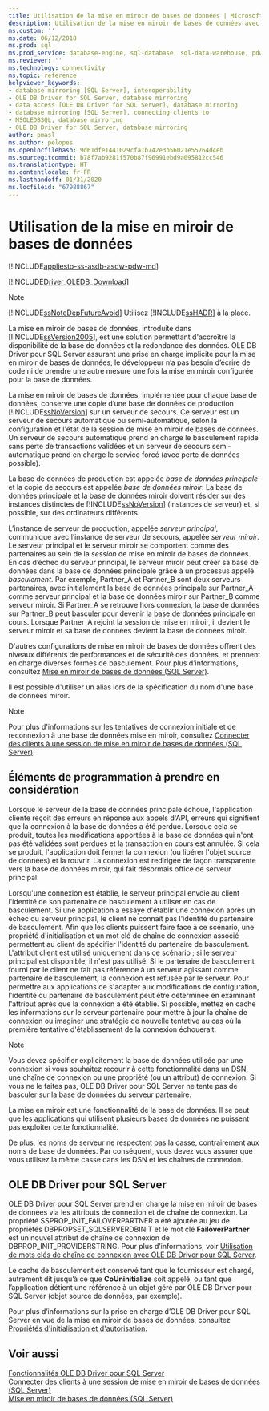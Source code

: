 ```yaml
---
title: Utilisation de la mise en miroir de bases de données | Microsoft Docs
description: Utilisation de la mise en miroir de bases de données avec OLE DB Driver pour SQL Server
ms.custom: ''
ms.date: 06/12/2018
ms.prod: sql
ms.prod_service: database-engine, sql-database, sql-data-warehouse, pdw
ms.reviewer: ''
ms.technology: connectivity
ms.topic: reference
helpviewer_keywords:
- database mirroring [SQL Server], interoperability
- OLE DB Driver for SQL Server, database mirroring
- data access [OLE DB Driver for SQL Server], database mirroring
- database mirroring [SQL Server], connecting clients to
- MSOLEDBSQL, database mirroring
- OLE DB Driver for SQL Server, database mirroring
author: pmasl
ms.author: pelopes
ms.openlocfilehash: 9d61dfe1441029cfa1b742e3b56021e55764d4eb
ms.sourcegitcommit: b78f7ab9281f570b87f96991ebd9a095812cc546
ms.translationtype: HT
ms.contentlocale: fr-FR
ms.lasthandoff: 01/31/2020
ms.locfileid: "67988867"
---
```

# <a name="using-database-mirroring"></a>Utilisation de la mise en miroir de bases de données
[!INCLUDE[appliesto-ss-asdb-asdw-pdw-md](../../../includes/appliesto-ss-asdb-asdw-pdw-md.md)]

[!INCLUDE[Driver_OLEDB_Download](../../../includes/driver_oledb_download.md)]

    
> [!NOTE]  
>  [!INCLUDE[ssNoteDepFutureAvoid](../../../includes/ssnotedepfutureavoid-md.md)] Utilisez [!INCLUDE[ssHADR](../../../includes/sshadr-md.md)] à la place.  
  
 La mise en miroir de bases de données, introduite dans [!INCLUDE[ssVersion2005](../../../includes/ssversion2005-md.md)], est une solution permettant d'accroître la disponibilité de la base de données et la redondance des données. OLE DB Driver pour SQL Server assurant une prise en charge implicite pour la mise en miroir de bases de données, le développeur n’a pas besoin d’écrire de code ni de prendre une autre mesure une fois la mise en miroir configurée pour la base de données.  
  
 La mise en miroir de bases de données, implémentée pour chaque base de données, conserve une copie d’une base de données de production [!INCLUDE[ssNoVersion](../../../includes/ssnoversion-md.md)] sur un serveur de secours. Ce serveur est un serveur de secours automatique ou semi-automatique, selon la configuration et l'état de la session de mise en miroir de bases de données. Un serveur de secours automatique prend en charge le basculement rapide sans perte de transactions validées et un serveur de secours semi-automatique prend en charge le service forcé (avec perte de données possible).  
  
 La base de données de production est appelée *base de données principale* et la copie de secours est appelée *base de données miroir*. La base de données principale et la base de données miroir doivent résider sur des instances distinctes de [!INCLUDE[ssNoVersion](../../../includes/ssnoversion-md.md)] (instances de serveur) et, si possible, sur des ordinateurs différents.  
  
 L’instance de serveur de production, appelée *serveur principal*, communique avec l’instance de serveur de secours, appelée *serveur miroir*. Le serveur principal et le serveur miroir se comportent comme des partenaires au sein de la *session* de mise en miroir de bases de données. En cas d’échec du serveur principal, le serveur miroir peut créer sa base de données dans la base de données principale grâce à un processus appelé *basculement*. Par exemple, Partner_A et Partner_B sont deux serveurs partenaires, avec initialement la base de données principale sur Partner_A comme serveur principal et la base de données miroir sur Partner_B comme serveur miroir. Si Partner_A se retrouve hors connexion, la base de données sur Partner_B peut basculer pour devenir la base de données principale en cours. Lorsque Partner_A rejoint la session de mise en miroir, il devient le serveur miroir et sa base de données devient la base de données miroir.  
  
 D'autres configurations de mise en miroir de bases de données offrent des niveaux différents de performances et de sécurité des données, et prennent en charge diverses formes de basculement. Pour plus d’informations, consultez [Mise en miroir de bases de données &#40;SQL Server&#41;](../../../database-engine/database-mirroring/database-mirroring-sql-server.md).  
  
 Il est possible d'utiliser un alias lors de la spécification du nom d'une base de données miroir.  
  
> [!NOTE]  
>  Pour plus d'informations sur les tentatives de connexion initiale et de reconnexion à une base de données mise en miroir, consultez [Connecter des clients à une session de mise en miroir de bases de données &#40;SQL Server&#41;](../../../database-engine/database-mirroring/connect-clients-to-a-database-mirroring-session-sql-server.md).  
  
## <a name="programming-considerations"></a>Éléments de programmation à prendre en considération  
 Lorsque le serveur de la base de données principale échoue, l'application cliente reçoit des erreurs en réponse aux appels d'API, erreurs qui signifient que la connexion à la base de données a été perdue. Lorsque cela se produit, toutes les modifications apportées à la base de données qui n'ont pas été validées sont perdues et la transaction en cours est annulée. Si cela se produit, l'application doit fermer la connexion (ou libérer l'objet source de données) et la rouvrir. La connexion est redirigée de façon transparente vers la base de données miroir, qui fait désormais office de serveur principal.  
  
 Lorsqu'une connexion est établie, le serveur principal envoie au client l'identité de son partenaire de basculement à utiliser en cas de basculement. Si une application a essayé d'établir une connexion après un échec du serveur principal, le client ne connaît pas l'identité du partenaire de basculement. Afin que les clients puissent faire face à ce scénario, une propriété d'initialisation et un mot clé de chaîne de connexion associé permettent au client de spécifier l'identité du partenaire de basculement. L'attribut client est utilisé uniquement dans ce scénario ; si le serveur principal est disponible, il n'est pas utilisé. Si le partenaire de basculement fourni par le client ne fait pas référence à un serveur agissant comme partenaire de basculement, la connexion est refusée par le serveur. Pour permettre aux applications de s'adapter aux modifications de configuration, l'identité du partenaire de basculement peut être déterminée en examinant l'attribut après que la connexion a été établie. Si possible, mettez en cache les informations sur le serveur partenaire pour mettre à jour la chaîne de connexion ou imaginer une stratégie de nouvelle tentative au cas où la première tentative d'établissement de la connexion échouerait.  
  
> [!NOTE]  
>  Vous devez spécifier explicitement la base de données utilisée par une connexion si vous souhaitez recourir à cette fonctionnalité dans un DSN, une chaîne de connexion ou une propriété (ou un attribut) de connexion. Si vous ne le faites pas, OLE DB Driver pour SQL Server ne tente pas de basculer sur la base de données du serveur partenaire.  
>   
>  La mise en miroir est une fonctionnalité de la base de données. Il se peut que les applications qui utilisent plusieurs bases de données ne puissent pas exploiter cette fonctionnalité.  
>   
>  De plus, les noms de serveur ne respectent pas la casse, contrairement aux noms de base de données. Par conséquent, vous devez vous assurer que vous utilisez la même casse dans les DSN et les chaînes de connexion.  
  
## <a name="ole-db-driver-for-sql-server"></a>OLE DB Driver pour SQL Server  
 OLE DB Driver pour SQL Server prend en charge la mise en miroir de bases de données via les attributs de connexion et de chaîne de connexion. La propriété SSPROP_INIT_FAILOVERPARTNER a été ajoutée au jeu de propriétés DBPROPSET_SQLSERVERDBINIT et le mot clé **FailoverPartner** est un nouvel attribut de chaîne de connexion de DBPROP_INIT_PROVIDERSTRING. Pour plus d’informations, voir [Utilisation de mots clés de chaîne de connexion avec OLE DB Driver pour SQL Server](../../oledb/applications/using-connection-string-keywords-with-oledb-driver-for-sql-server.md).  
  
 Le cache de basculement est conservé tant que le fournisseur est chargé, autrement dit jusqu’à ce que **CoUninitialize** soit appelé, ou tant que l’application détient une référence à un objet géré par OLE DB Driver pour SQL Server (objet source de données, par exemple).  
  
 Pour plus d’informations sur la prise en charge d’OLE DB Driver pour SQL Server en vue de la mise en miroir de bases de données, consultez [Propriétés d'initialisation et d'autorisation](../../oledb/ole-db-data-source-objects/initialization-and-authorization-properties.md).  
 
  
## <a name="see-also"></a>Voir aussi  
 [Fonctionnalités OLE DB Driver pour SQL Server](../../oledb/features/oledb-driver-for-sql-server-features.md)   
 [Connecter des clients à une session de mise en miroir de bases de données &#40;SQL Server&#41;](../../../database-engine/database-mirroring/connect-clients-to-a-database-mirroring-session-sql-server.md)   
 [Mise en miroir de bases de données &#40;SQL Server&#41;](../../../database-engine/database-mirroring/database-mirroring-sql-server.md)  
  
  
